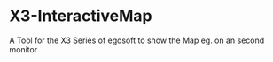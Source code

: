 X3-InteractiveMap
=================

A Tool for the X3 Series of egosoft to show the Map eg. on an second monitor
